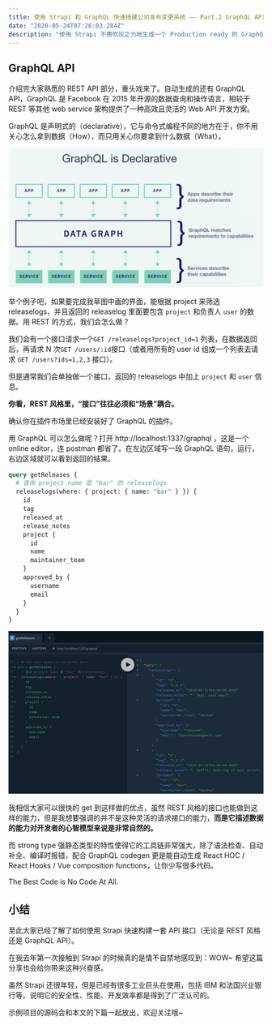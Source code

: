 ```yaml
---
title: 使用 Strapi 和 GraphQL 快速搭建公司发布变更系统 —— Part.2 GraphQL API
date: "2020-05-24T07:26:03.284Z"
description: "使用 Strapi 不费吹灰之力地生成一个 Production ready 的 GraphQL Server。"
---
```


## GraphQL API

介绍完大家熟悉的 REST API 部分，重头戏来了。自动生成的还有 GraphQL API，GraphQL 是 Facebook 在 2015 年开源的数据查询和操作语言，相较于 REST 等其他 web service 架构提供了一种高效且灵活的 Web API 开发方案。

GraphQL 是声明式的（declarative），它与命令式编程不同的地方在于，你不用关心怎么拿到数据（How），而只用关心你要拿到什么数据（What）。

![GraphQL is declarative](./1590160684655.jpg)

举个例子吧，如果要完成我草图中画的界面，能根据 project 来筛选 releaselogs，并且返回的 releaselog 里面要包含 `project` 和负责人 `user` 的数据。用 REST 的方式，我们会怎么做？

我们会有一个接口请求一个`GET /releaselogs?project_id=1` 列表，在数据返回后，再请求 N 次`GET /users/:id`接口（或者用所有的 user id 组成一个列表去请求 `GET /users?ids=1,2,3` 接口）。

但是通常我们会单独做一个接口，返回的 releaselogs 中加上 `project` 和 `user` 信息。

**你看，REST 风格里，“接口”往往必须和“场景”耦合。**

确认你在插件市场里已经安装好了 GraphQL 的插件。

用 GraphQL 可以怎么做呢？打开 http://localhost:1337/graphql ，这是一个 online editor，连 postman 都省了。在左边区域写一段 GraphQL 语句，运行，右边区域就可以看到返回的结果。

```graphql
query getReleases {
  # 查询 project name 是 "bar" 的 releaselogs
  releaselogs(where: { project: { name: "bar" } }) {
    id
    tag
    released_at
    release_notes
    project {
      id
      name
      maintainer_team
    }
    approved_by {
      username
      email
    }
  }
}
```

![GraphQL query example](./1590161961741.jpg)

我相信大家可以很快的 get 到这样做的优点，虽然 REST 风格的接口也能做到这样的能力，但是我想要强调的并不是这种灵活的请求接口的能力，**而是它描述数据的能力对开发者的心智模型来说是非常自然的。**

而 strong type 强静态类型的特性使得它的工具链非常强大，除了语法检查、自动补全、编译时报错，配合 GraphQL codegen 更是能自动生成 React HOC / React Hooks / Vue composition functions，让你少写很多代码。

The Best Code is No Code At All.

## 小结

至此大家已经了解了如何使用 Strapi 快速构建一套 API 接口（无论是 REST 风格还是 GraphQL API）。

在我去年第一次接触到 Strapi 的时候真的是情不自禁地感叹到：WOW~ 希望这篇分享也会给你带来这种兴奋感。

虽然 Strapi 还很年轻，但是已经有很多工业巨头在使用，包括 IBM 和法国兴业银行等。说明它的安全性、性能、开发效率都是得到了广泛认可的。

示例项目的源码会和本文的下篇一起放出，欢迎关注哦~
